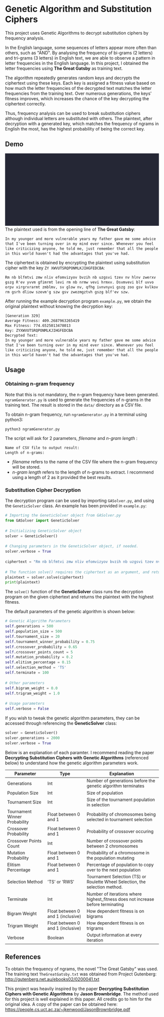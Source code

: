 # Genetic Algorithm and Substitution Ciphers

This project uses Genetic Algorithms to decrypt substitution ciphers by frequency analysis.

In the English language, some sequences of letters appear more often than others, such as "AND". By analysing the frequency of bi-grams (2 letters) and tri-grams (3 letters) in English text, we are able to observe a pattern in letter frequencies in the English language. In this project, I obtained the letter frequencies using **The Great Gatsby** as training text.

The algorithm repeatedly generates random keys and decrypts the ciphertext using these keys. Each key is assigned a fitness value based on how much the letter frequencies of the decrypted text matches the letter frequencies from the training text. Over numerous generations, the keys' fitness improves, which increases the chance of the key decrypting the ciphertext correctly.

Thus, frequency analysis can be used to break substitution ciphers although individual letters are substituted with others. The plaintext, after decryption with a generated key, which matches the frequency of ngrams in English the most, has the highest probability of being the correct key.

## Demo
![Demo](Demo.gif)  
The plaintext used is from the opening line of **The Great Gatsby**:
```
In my younger and more vulnerable years my father gave me some advice that I've been turning over in my mind ever since. Whenever you feel like criticizing anyone, he told me, just remember that all the people in this world haven't had the advantages that you've had.
```

The ciphertext is obtained by encrypting the plaintext using substitution cipher with the key `ZY
XWVUTSRQPONMLKJIHGFEDCBA`:
```
Rm nb blfmtvi zmw nliv efomvizyov bvzih nb uzgsvi tzev nv hlnv zwerxv gszg R'ev yvvm gfimrmt levi rm nb nrmw vevi hrmxv. Dsvmvevi blf uvvo orpv xirgrxrarmt zmblmv, sv glow nv, qfhg ivnvnyvi gszg zoo gsv kvlkov rm gsrh dliow szevm'g szw gsv zwezmgztvh gszg blf'ev szw.
```

After running the example decryption program `example.py`, we obtain the original plaintext without knowing the decryption key:
```
[Generation 329]
Average Fitness: 409.2687963265419
Max Fitness: 774.6525013478013
Key: ZYXWVUTSRQPONMLKJIHGFEDCBA
Decrypted Text:
In my younger and more vulnerable years my father gave me some advice that I've been turning over in my mind ever since. Whenever you feel like criticizing anyone, he told me, just remember that all the people in this world haven't had the advantages that you've had.
```

## Usage

### Obtaining n-gram frequency
Note that this is not mandatory, the n-gram frequency have been generated.  
`ngramGenerator.py` is used to generate the frequencies of n-grams in the training text. The result is stored in the `data/` directory as a CSV file.

To obtain n-gram frequency, run `ngramGenerator.py` in a terminal using python3:
```
python3 ngramGenerator.py
```

The script will ask for 2 parameters, *filename* and *n-gram length* :
```
Name of CSV file to output result: 
Length of n-grams: 
```
* *filename* refers to the name of the CSV file where the n-gram frequency will be stored.
* *n-gram length* refers to the length of n-grams to extract. I recommend using a length of 2 as it provided the best results.

### Substitution Cipher Decryption 
The decryption program can be used by importing `GASolver.py`, and using the `GeneticSolver` class. An example has been provided in `example.py`:
```python
# Importing the GeneticSolver object from GASolver.py
from GASolver import GeneticSolver

# Initializing GeneticSolver object
solver = GeneticSolver()

# Changing parameters in the GeneticSolver object, if needed.
solver.verbose = True

ciphertext = "Rm nb blfmtvi zmw nliv efomvizyov bvzih nb uzgsvi tzev nv hlnv zwerxv gszg R'ev yvvm gfimrmt levi rm nb nrmw vevi hrmxv. Dsvmvevi blf uvvo orpv xirgrxrarmt zmblmv, sv glow nv, qfhg ivnvnyvi gszg zoo gsv kvlkov rm gsrh dliow szevm'g szw gsv zwezmgztvh gszg blf'ev szw."

# The function solve() requires the ciphertext as an argument, and returns the plaintext.
plaintext = solver.solve(ciphertext)
print(plaintext)
```

The `solve()` function of the **GeneticSolver** class runs the decryption program on the given ciphertext and returns the plaintext with the highest fitness. 

The default parameters of the genetic algorithm is shown below:
```python
# Genetic Algorithm Parameters
self.generations = 500
self.population_size = 500
self.tournament_size = 20
self.tournament_winner_probability = 0.75
self.crossover_probability = 0.65
self.crossover_points_count = 5
self.mutation_probability = 0.2
self.elitism_percentage = 0.15
self.selection_method = 'TS'
self.terminate = 100

# Other parameters
self.bigram_weight = 0.0
self.trigram_weight = 1.0

# Usage parameters
self.verbose = False
```

If you wish to tweak the genetic algorithm parameters, they can be accessed through referencing the **GeneticSolver** class:
```python
solver = GeneticSolver()
solver.generations = 2000
solver.verbose = True
```

Below is an explanation of each paramter. I recommend reading the paper **Decrypting Substitution Ciphers with Genetic Algorithms** (referenced below) to understand how the genetic algorithm parameters work.

| Parameter                     | Type                              | Explanation                                                                     |
|-------------------------------|-----------------------------------|---------------------------------------------------------------------------------|
| Generations                   | Int                               | Number of generations before the genetic algorithm terminates                   |
| Population Size               | Int                               | Size of population                                                              |
| Tournament Size               | Int                               | Size of the tournament population in selection                                  |
| Tournament Winner Probability | Float between 0 and 1             | Probability of chromosomes being selected in tournament selection               |
| Crossover Probability         | Float between 0 and 1             | Probability of crossover occuring                                               |
| Crossover Points Count        | Int                               | Number of crossover points between 2 chromosomes                                |
| Mutation Probability          | Float between 0 and 1             | Probability of a chromosome in the population mutating                          |
| Elitism Percentage            | Float between 0 and 1             | Percentage of population to copy over to the next population                    |
| Selection Method              | 'TS' or 'RWS'                     | Tournament Selection (TS) or Roulette Wheel Selection, the selection method.    |
| Terminate                     | Int                               | Number of iterations where highest_fitness does not increase before terminating |
| Bigram Weight                 | Float between 0 and 1 (inclusive) | How dependent fitness is on bigrams                                             |
| Trigram Weight                | Float between 0 and 1 (inclusive) | How dependent fitness is on trigrams                                            |
| Verbose                       | Boolean                           | Output information at every iteration                                           |



## References

To obtain the frequency of ngrams, the novel "The Great Gatsby" was used. The training text `TheGreatGatsby.txt` was obtained from Project Gutenberg:  
http://gutenberg.net.au/ebooks02/0200041.txt 

This project was heavily inspired by the paper **Decrypting Substitution Ciphers with Genetic Algorithms** by **Jason Brownbridge**. The method used for this project is well explained in this paper. All credits go to him for the original idea. A copy of the paper can be obtained here:  
https://people.cs.uct.ac.za/~jkenwood/JasonBrownbridge.pdf
